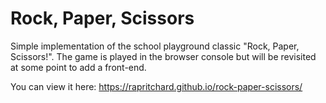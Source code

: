 # Rock, Paper, Scissors
Simple implementation of the school playground classic "Rock, Paper, Scissors!". The game is played in the browser console but will be revisited at some point to add a front-end.

You can view it here:  https://rapritchard.github.io/rock-paper-scissors/
